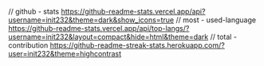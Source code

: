 // github - stats
https://github-readme-stats.vercel.app/api?username=init232&theme=dark&show_icons=true
// most - used-language
https://github-readme-stats.vercel.app/api/top-langs/?username=init232&layout=compact&hide=html&theme=dark
// total - contribution
https://github-readme-streak-stats.herokuapp.com/?user=init232&theme=highcontrast
